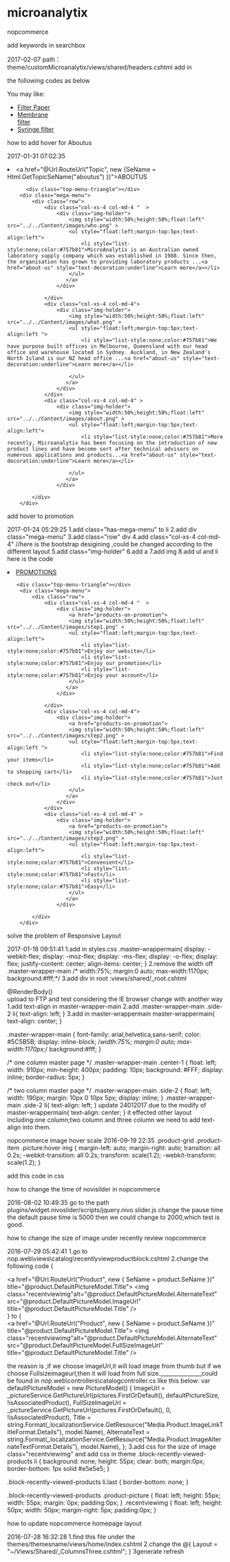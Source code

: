 # microanalytix
nopcommerce

add keywords in searchbox  

2017-02-07
path：theme/customMicroanalytix/views/shared/headers.cshtml
add in <div class="search-box"> the following codes as below
   <div>You may like:&nbsp;&nbsp;
            <ul>
                <li style="width:100px;"><a href="search?q=Filter+paper" target="_blank">Filter Paper</a></li>
                <li style="width:100px;"><a href="search?q=Filter+paper" target="_blank">Membrane filter</a></li>
                <li style="width:100px;"><a href="search?q=Filter+paper" target="_blank">Syringe filter</a></li>
            </ul>
        </div>
        
 how to add hover for Aboutus  

2017-01-31 07:02:35
    <li class="has-mega-menu"><a href="@Url.RouteUrl("Topic", new {SeName = Html.GetTopicSeName("aboutus") })">ABOUTUS</a>

          <div class="top-menu-triangle"></div>
        <div class="mega-menu">
            <div class="row">
                <div class="col-xs-4 col-md-4 "  >
                    <div class="img-holder">
                        <img style="width:50%;height:50%;float:left" src="../../Content/images/who.png" >
                        <ul style="float:left;margin-top:5px;text-align:left">
                            <li style="list-style:none;color:#757b81">MicroAnalytix is an Australian owned laboratory supply company which was established in 1988. Since then, the organisation has grown to providing laboratory products ...<a href="about-us" style="text-decoration:underline">Learn more</a></li>
                        </ul>
                       </a>
                    </div>
                    
                </div>
                <div class="col-xs-4 col-md-4">
                    <div class="img-holder">
                        <img style="width:50%;height:50%;float:left" src="../../Content/images/what.png" >
                        <ul style="float:left;margin-top:5px;text-align:left ">
                            <li style="list-style:none;color:#757b81">We have purpose built offices in Melbourne, Queensland with our head office and warehouse located in Sydney. Auckland, in New Zealand's North Island is our NZ head office ...<a href="about-us" style="text-decoration:underline">Learn more</a></li>

                        </ul>
                       </a>
                    </div>
                </div>
                <div class="col-xs-4 col-md-4" >
                    <div class="img-holder">
                        <img style="width:50%;height:50%;float:left" src="../../Content/images/about.png" >
                        <ul style="float:left;margin-top:5px;text-align:left">
                            <li style="list-style:none;color:#757b81">More recently, Microanalytix has been focusing on the introduction of new product lines and have become sort after technical advisors on numerous applications and products...<a href="about-us" style="text-decoration:underline">Learn more</a></li>
    
                        </ul>
                       </a>
                    </div>

            </div>
        </div>
        
add hover to promotion  

2017-01-24 05:29:25
1.add class="has-mega-menu" to li 
2.add div class="mega-menu"
3.add class="row" div 
4.add class="col-xs-4 col-md-4"  //here is the bootstrap desigining ,could be changed according to the different layout
5.add class="img-holder"
6.add a 
7.add img
8.add ul and li
here is the code 
<li class="has-mega-menu"><a href="@Url.RouteUrl("Topic", new {SeName = Html.GetTopicSeName("promotions") })">PROMOTIONS</a>

       <div class="top-menu-triangle"></div>
        <div class="mega-menu">
            <div class="row">
                <div class="col-xs-4 col-md-4 "  >
                    <div class="img-holder">
                        <a href="products-on-promotion">
                        <img style="width:50%;height:50%;float:left" src="../../Content/images/step1.png" >
                        <ul style="float:left;margin-top:5px;text-align:left">
                            <li style="list-style:none;color:#757b81">Enjoy our website</li>
                            <li style="list-style:none;color:#757b81">Enjoy our promotion</li>
                            <li style="list-style:none;color:#757b81">Enjoy your account</li>
                        </ul>
                       </a>
                    </div>
                    
                </div>
                <div class="col-xs-4 col-md-4">
                    <div class="img-holder">
                        <a href="products-on-promotion">
                        <img style="width:50%;height:50%;float:left" src="../../Content/images/step2.png" >
                        <ul style="float:left;margin-top:5px;text-align:left ">
                            <li style="list-style:none;color:#757b81">Find your items</li>
                            <li style="list-style:none;color:#757b81">Add to shopping cart</li>
                            <li style="list-style:none;color:#757b81">Just check out</li>
                        </ul>
                       </a>
                    </div>
                </div>
                <div class="col-xs-4 col-md-4" >
                    <div class="img-holder">
                        <a href="products-on-promotion">
                        <img style="width:50%;height:50%;float:left" src="../../Content/images/step3.png" >
                        <ul style="float:left;margin-top:5px;text-align:left">
                            <li style="list-style:none;color:#757b81">Convenient</li>
                            <li style="list-style:none;color:#757b81">Fast</li>
                            <li style="list-style:none;color:#757b81">Easy</li>
                        </ul>
                       </a>
                    </div>

            </div>
        </div>

   </li>
   
   
solve the problem of Responsive Layout  

2017-01-18 09:51:41
1.add in styles.css
.master-wrappermain{
    display: -webkit-flex;
    display: -moz-flex;
    display: -ms-flex;
    display: -o-flex;
    display: flex;
    justify-content: center;
    align-items: center;
}
2.remove the width off .master-wrapper-main
/*  width:75%;
  margin:0 auto;
  max-width:1170px;
  background:#fff;*/
3.add div in root :views/shared/_root.cshtml
     <div class="master-wrappermain">
            <div class="master-wrapper-main clearfix">
                @RenderBody()
            </div>
        </div>
upload to FTP and test 
considering the IE browser 
change with another way
1.add text-align in master-wrapper-main
2.add .master-wrapper-main .side-2 li{
	text-align: left;
}
3.add in master-wrappermain
master-wrappermain{
	text-align: center;
}

.master-wrapper-main {
  font-family: arial,helvetica,sans-serif;
  color: #5C5B5B;
  display: inline-block;
  /*width:75%;
  margin:0 auto;
  max-width:1170px;*/
  background:#fff;
}

/* one column master page */
.master-wrapper-main .center-1 {
  float: left;
  width: 910px;
  min-height: 400px;
  padding: 10px;
  background: #FFF;
  display: inline;
  border-radius: 5px;
}

/* two column master page */
.master-wrapper-main .side-2 {
  float: left;
  width: 190px;
  margin: 10px 0  10px 5px;
  display: inline;
}
.master-wrapper-main .side-2 li{
	text-align: left;
}
update 24012017
due to the modify of master-wrappermain{
	text-align: center;
}
it effected other layout including:one column;two column and three column
we need to add text-align into them.

nopcommerce image hover scale
2016-09-19 22:35
.product-grid .product-item .picture:hover img {
      margin-left: auto;
      margin-right: auto; 
      transition: all 0.2s;
      -webkit-transition: all 0.2s;
      transform: scale(1.2);
      -webkit-transform: scale(1.2);
     }

add this code in css

how to change the time of novisilder in nopcommerce  

2016-08-02 10:49:35
go to the path plugins/widget.nivoslider/scripts/jquery.nivo.slider.js
change the pause time
the default pause time is 5000
then we could change to 2000,which test is good. 

how to change the size of image under recently review nopcommerce  

2016-07-29 05:42:41
1.go to nop.web\views\catalog\recentlyviewproductblock.cshtml
2.change the following code
{
                            <div class="product-picture">
                                <a href="@Url.RouteUrl("Product", new { SeName = product.SeName })" title="@product.DefaultPictureModel.Title">
                                    <img class="recentviewimg"alt="@product.DefaultPictureModel.AlternateText" src="@product.DefaultPictureModel.ImageUrl" title="@product.DefaultPictureModel.Title" />
                                </a>
                            </div>
                        }
to 
{
                            <div class="product-picture">
                                <a href="@Url.RouteUrl("Product", new { SeName = product.SeName })" title="@product.DefaultPictureModel.Title">
                                    <img class="recentviewimg"alt="@product.DefaultPictureModel.AlternateText" src="@product.DefaultPictureModel.FullSizeImageUrl" title="@product.DefaultPictureModel.Title" />
                                </a>
                            </div>
                     
the reason is ,if we choose imageUrl,it will load image from thumb but if we choose Fullsizeimageurl,then it will load from full size._______________could be found in nop.web\controllers\catalogcontroller.cs like this below:
 var defaultPictureModel = new PictureModel()
                {
                    ImageUrl = _pictureService.GetPictureUrl(pictures.FirstOrDefault(), defaultPictureSize, !isAssociatedProduct),
                    FullSizeImageUrl = _pictureService.GetPictureUrl(pictures.FirstOrDefault(), 0, !isAssociatedProduct),
                    Title = string.Format(_localizationService.GetResource("Media.Product.ImageLinkTitleFormat.Details"), model.Name),
                    AlternateText = string.Format(_localizationService.GetResource("Media.Product.ImageAlternateTextFormat.Details"), model.Name),
                };
3.add css for the size of image
class="recentviewimg"
and add css in theme 
.block-recently-viewed-products li {
  background: none;
  height: 55px;
  clear: both;
  margin:0px;
  border-bottom: 1px solid #e5e5e5;
}

.block-recently-viewed-products li.last {
  border-bottom: none;
}

.block-recently-viewed-products .product-picture {
  float: left;
  height: 55px;
  width: 55px;
  margin: 0px;
  padding:0px;
}
.recentviewimg
{
    float: left;
    height: 50px;
    width: 50px;
    margin-right: 5px;
    padding:0px;
}

how to update nopcommerce homepage layout  

2016-07-28 16:32:28
1.find this file under the themes/themesname/views/home/index.cshtml
2.change the 
@{
    Layout = "~/Views/Shared/_ColumnsThree.cshtml";
}
3generate
refresh
